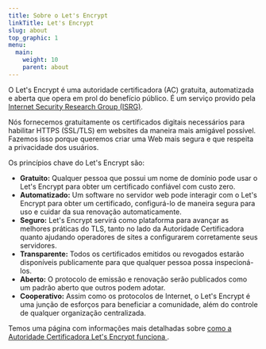 ```yaml
---
title: Sobre o Let's Encrypt
linkTitle: Let's Encrypt
slug: about
top_graphic: 1
menu:
  main:
    weight: 10
    parent: about
---
```


O Let's Encrypt é uma autoridade certificadora (AC) gratuita, automatizada e aberta que opera em prol do benefício público. É um serviço provido pela [Internet Security Research Group (ISRG)](https://www.abetterinternet.org/).

Nós fornecemos gratuitamente os certificados digitais necessários para habilitar HTTPS (SSL/TLS) em websites da maneira mais amigável possível. Fazemos isso porque queremos criar uma Web mais segura e que respeita a privacidade dos usuários.

Os princípios chave do Let's Encrypt são: 

* <strong>Gratuito:</strong> Qualquer pessoa que possui um nome de domínio pode usar o Let's Encrypt para obter um certificado confiável com custo zero.
* <strong>Automatizado:</strong> Um software no servidor web pode interagir com o Let's Encrypt para obter um certificado, configurá-lo de maneira segura para uso e cuidar da sua renovação automaticamente. 
* <strong>Seguro:</strong> Let's Encrypt servirá como plataforma para avançar as melhores práticas do TLS, tanto no lado da Autoridade Certificadora quanto ajudando operadores de sites a configurarem corretamente seus servidores. 
* <strong>Transparente:</strong> Todos os certificados emitidos ou revogados estarão disponíveis publicamente para que qualquer pessoa possa inspecioná-los.
* <strong>Aberto:</strong> O protocolo de emissão e renovação serão publicados como um padrão aberto que outros podem adotar.
* <strong>Cooperativo:</strong> Assim como os protocolos de Internet, o Let's Encrypt é uma junção de esforços para beneficiar a comunidade, além do controle de qualquer organização centralizada. 

Temos uma página com informações mais detalhadas sobre [como a Autoridade Certificadora Let's Encrypt funciona ](/pt-br/how-it-works/).
